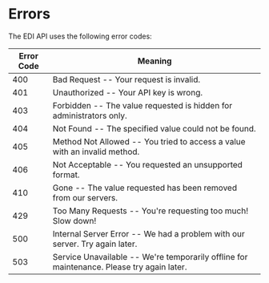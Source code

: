 # Errors

The EDI API uses the following error codes:


Error Code | Meaning
---------- | -------
400 | Bad Request -- Your request is invalid.
401 | Unauthorized -- Your API key is wrong.
403 | Forbidden -- The value requested is hidden for administrators only.
404 | Not Found -- The specified value could not be found.
405 | Method Not Allowed -- You tried to access a value with an invalid method.
406 | Not Acceptable -- You requested an unsupported format.
410 | Gone -- The value requested has been removed from our servers.
429 | Too Many Requests -- You're requesting too much! Slow down!
500 | Internal Server Error -- We had a problem with our server. Try again later.
503 | Service Unavailable -- We're temporarily offline for maintenance. Please try again later.
